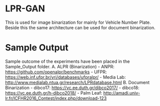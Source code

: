 # LPR-GAN
This is used for image binarization for mainly for Vehicle Number Plate. Beside this the same architecture can be used for document binarization.

# Sample Output
Sample outcome of the experiments have been placed in the Sample_Output folder.
A. ALPR (Binarization)
	- ANPR: https://github.com/openalpr/benchmarks
	- UFPR: https://web.inf.ufpr.br/vri/databases/ufpralpr/
	- Media Lab: http://www.medialab.ntua.gr/research/LPRdatabase.html
B. Document Binarization
	- dibco17: https://vc.ee.duth.gr/dibco2017/
	- dibco18: https://vc.ee.duth.gr/h-dibco2018/
	- Palm Leaf: http://amadi.univ-lr.fr/ICFHR2016_Contest/index.php/download-123